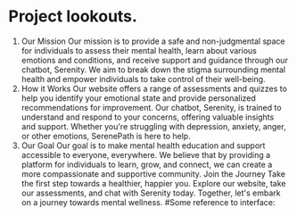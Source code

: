 # Project lookouts.

1.  Our Mission
     Our mission is to provide a safe and non-judgmental space for individuals to assess their mental health, learn about various emotions and conditions, and receive support and guidance through our chatbot, Serenity. We aim to break down the stigma surrounding mental health and empower individuals to take control of their well-being.
2. How it Works
    Our website offers a range of assessments and quizzes to help you identify your emotional state and provide personalized recommendations for improvement. Our chatbot, Serenity, is trained to understand and respond to your concerns, offering valuable insights and support. Whether you're struggling with depression, anxiety, anger, or other emotions, SerenePath is here to help.
3. Our Goal
    Our goal is to make mental health education and support accessible to everyone, everywhere. We believe that by providing a platform for individuals to learn, grow, and connect, we can create a more compassionate and supportive community. Join the Journey Take the first step towards a healthier, happier you. Explore our website, take our assessments, and chat with Serenity today. Together, let's embark on a journey towards mental wellness.
#Some reference to interface:
